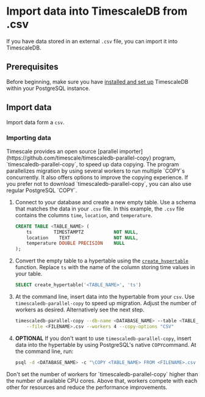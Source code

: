# Import data into TimescaleDB from .csv
If you have data stored in an external `.csv` file, you can import it into TimescaleDB.

## Prerequisites
Before beginning, make sure you have [installed and set up][install] TimescaleDB
within your PostgreSQL instance.

## Import data
Import data form a `csv`.

<procedure>

### Importing data

<highlight type="note">
Timescale provides an open source 
[parallel importer](https://github.com/timescale/timescaledb-parallel-copy) program,
`timescaledb-parallel-copy`, to speed up data copying. The program parallelizes
migration by using several workers to run multiple `COPY`s concurrently. It also
offers options to improve the copying experience. If you prefer not to download
`timescaledb-parallel-copy`, you can also use regular PostgreSQL `COPY`. 
</highlight>

1.  Connect to your database and create a new empty table. Use a schema that
    matches the data in your `.csv` file. In this example, the `.csv` file
    contains the columns `time`, `location`, and `temperature`.
    ```sql
    CREATE TABLE <TABLE_NAME> (
        ts        TIMESTAMPTZ           NOT NULL,
        location    TEXT                NOT NULL,
        temperature DOUBLE PRECISION    NULL
    );
    ```
1.  Convert the empty table to a hypertable using the
    [`create_hypertable`][create_hypertable] function. Replace `ts` with the
    name of the column storing time values in your table.
    ```sql
    SELECT create_hypertable('<TABLE_NAME>', 'ts')
    ```
1.  At the command line, insert data into the hypertable from your `csv`. Use
    `timescaledb-parallel-copy` to speed up migration. Adjust the number of
    workers as desired. Alternatively see the next step.
    ```bash
    timescaledb-parallel-copy --db-name <DATABASE_NAME> --table <TABLE_NAME> \
        --file <FILENAME>.csv --workers 4 --copy-options "CSV"
    ``` 
1.  **OPTIONAL** If you don't want to use `timescaledb-parallel-copy`,
    insert data into the hypertable by using PostgreSQL's native `COPY`command.
    At the command line, run:
    ```bash
    psql -d <DATABASE_NAME> -c "\COPY <TABLE_NAME> FROM <FILENAME>.csv CSV"
    ```

<highlight type="note">
Don't set the number of workers for `timescaledb-parallel-copy` higher than the
number of available CPU cores. Above that, workers compete with each other for
resources and reduce the performance improvements.
</highlight>

</procedure>

[create_hypertable]: /api/:currentVersion:/hypertable/create_hypertable
[install]: /install/:currentVersion:/
[parallel importer]: https://github.com/timescale/timescaledb-parallel-copy
